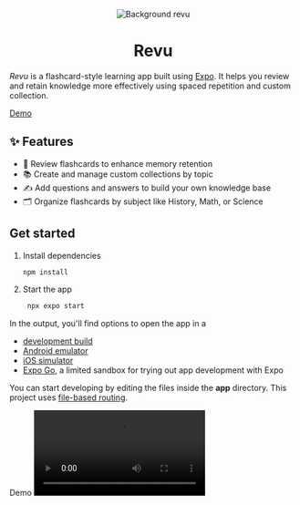 <p align="center">
<img alt="Background revu" src="https://github.com/user-attachments/assets/1d519541-ca85-4312-b3cf-7aa1da8a1820"/>
</p>

<h1 align="center">
 Revu
</h1>

_Revu_ is a flashcard-style learning app built using [Expo](https://expo.dev/). It helps you review and retain knowledge more effectively using spaced repetition and custom collection.

<a href="https://github.com/Gabriel-Silverio-96/revu/#demo">Demo</a>

## ✨ Features
- 🧠 Review flashcards to enhance memory retention
- 📚 Create and manage custom collections by topic
- ✍️ Add questions and answers to build your own knowledge base
- 🗂️ Organize flashcards by subject like History, Math, or Science

## Get started

1. Install dependencies

   ```bash
   npm install
   ```

2. Start the app

   ```bash
    npx expo start
   ```

In the output, you'll find options to open the app in a

- [development build](https://docs.expo.dev/develop/development-builds/introduction/)
- [Android emulator](https://docs.expo.dev/workflow/android-studio-emulator/)
- [iOS simulator](https://docs.expo.dev/workflow/ios-simulator/)
- [Expo Go](https://expo.dev/go), a limited sandbox for trying out app development with Expo


You can start developing by editing the files inside the **app** directory. This project uses [file-based routing](https://docs.expo.dev/router/introduction).

<a id="demo">Demo</a>
<video src="https://github.com/user-attachments/assets/51319863-613a-40a8-843e-bd0631dc9d33" controls/>
